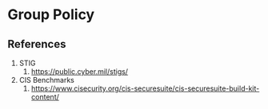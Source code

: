 # Group Policy

## References

1. STIG
   1. <https://public.cyber.mil/stigs/>
2. CIS Benchmarks
   1. <https://www.cisecurity.org/cis-securesuite/cis-securesuite-build-kit-content/>
